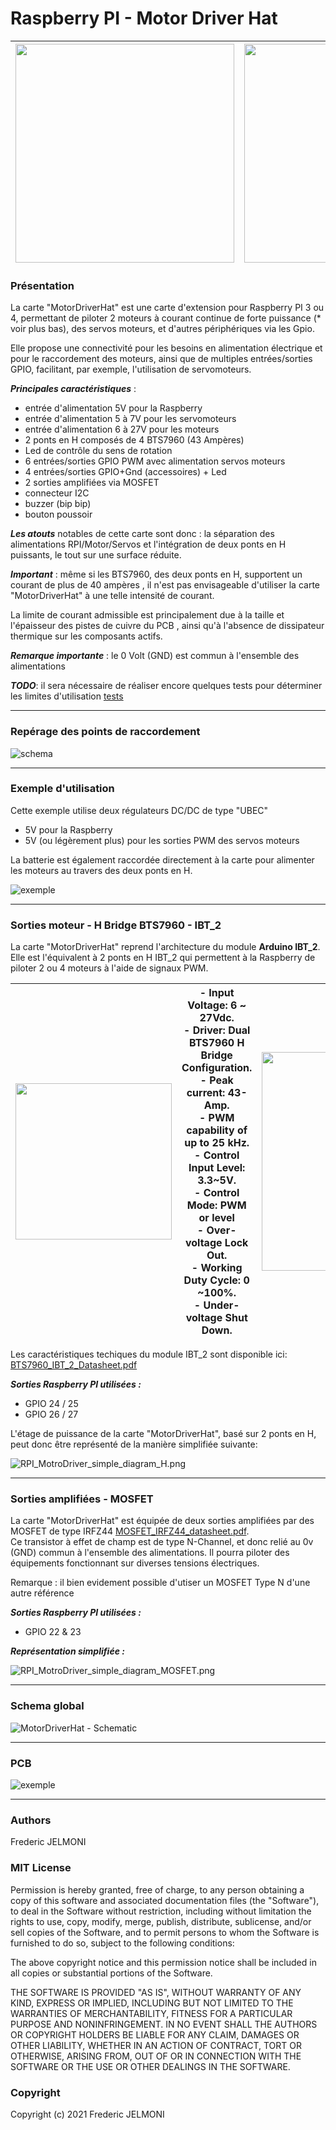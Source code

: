 # Raspberry PI - Motor Driver Hat

| <a href="photos/FJ1_9877.jpg"><img src="photos/FJ1_9877.jpg" width="350"></a>|<a href="photos/FJ1_9879.jpg"><img src="photos/FJ1_9879.jpg" width="350"></a>|
|-----|-----|

### Présentation

La carte "MotorDriverHat" est une carte d'extension pour Raspberry PI 3 ou 4, permettant de piloter 2 moteurs à courant continue de forte puissance (* voir plus bas), des servos moteurs, et d'autres périphériques via les Gpio.    

Elle propose une connectivité pour les besoins en alimentation électrique et pour le raccordement des moteurs, ainsi que de multiples entrées/sorties GPIO, facilitant, par exemple, l'utilisation de servomoteurs.   


***Principales caractéristiques*** :

- entrée d'alimentation 5V pour la Raspberry
- entrée d'alimentation 5 à 7V pour les servomoteurs
- entrée d'alimentation  6 à 27V pour les moteurs
- 2 ponts en H composés de 4 BTS7960 (43 Ampères)
- Led de contrôle du sens de rotation
- 6 entrées/sorties GPIO PWM avec alimentation servos moteurs
- 4 entrées/sorties GPIO+Gnd (accessoires) + Led  
- 2 sorties amplifiées via MOSFET
- connecteur I2C
- buzzer (bip bip)
- bouton poussoir


***Les atouts*** notables de cette carte sont donc : la séparation des alimentations RPI/Motor/Servos et l'intégration de deux ponts en H puissants, le tout sur une surface réduite.


***Important*** : même si les BTS7960, des deux ponts en H, supportent un courant de plus de 40 ampères , il n'est pas envisageable d'utiliser la carte "MotorDriverHat" à une telle intensité de courant.

La limite de courant admissible est principalement due à la taille et l'épaisseur des pistes de cuivre du PCB , ainsi qu'à l'absence de dissipateur thermique sur les composants actifs.  

***Remarque importante*** : le 0 Volt (GND) est commun à l'ensemble des alimentations

***TODO***: il sera nécessaire de réaliser encore quelques tests pour déterminer les limites d'utilisation [tests](docs/MotorDriverHat_tests.md)  

---
### Repérage des points de raccordement

![schema](schemas/RPI_MotorDriverHat.png)

---
### Exemple d'utilisation

Cette exemple utilise deux régulateurs DC/DC de type "UBEC"
* 5V pour la Raspberry
* 5V (ou légèrement plus) pour les sorties PWM des servos moteurs

La batterie est également raccordée directement à la carte pour alimenter les moteurs au travers des deux ponts en H.

![exemple](schemas/RPI_MotorDriverHat_Exemple.png)

---
### Sorties moteur - H Bridge BTS7960 - IBT_2

La carte "MotorDriverHat" reprend l'architecture du module **Arduino IBT_2**. Elle est l'équivalent à 2 ponts en H IBT_2 qui permettent à la Raspberry de piloter 2 ou 4 moteurs à l'aide de signaux PWM.  

|<a href="img/IBT_2.png"><img src="img/IBT_2.png" width="250"></a>|- Input Voltage: 6 ~ 27Vdc.</br>- Driver: Dual BTS7960 H Bridge Configuration.</br>- Peak current: 43-Amp.</br>- PWM capability of up to 25 kHz.</br>- Control Input Level: 3.3~5V.</br>- Control Mode: PWM or level</br>- Over-voltage Lock Out.</br>- Working Duty Cycle: 0 ~100%.</br>- Under-voltage Shut Down.</br>|<a href="schemas/RPI_and_IBT_2.png"><img src="schemas/RPI_and_IBT_2.png" width="350"></a>
|-|-|-|

Les caractéristiques techiques du module IBT_2 sont disponible ici: [BTS7960_IBT_2_Datasheet.pdf](docs/BTS7960_IBT_2_Datasheet.pdf)

***Sorties Raspberry PI utilisées :***
* GPIO 24 / 25
* GPIO 26 / 27

L'étage de puissance de la carte "MotorDriverHat", basé sur 2 ponts en H, peut donc être représenté de la manière simplifiée suivante:



![RPI_MotroDriver_simple_diagram_H.png](schemas/RPI_MotroDriver_simple_diagram_H.png)

---
### Sorties amplifiées - MOSFET

La carte "MotorDriverHat" est équipée de deux sorties amplifiées par des MOSFET de type IRFZ44 [MOSFET_IRFZ44_datasheet.pdf](docs/MOSFET_IRFZ44_datasheet.pdf).</br>
Ce transistor à effet de champ est de type N-Channel, et donc relié au 0v (GND) commun à l'ensemble des alimentations. Il pourra piloter des équipements fonctionnant sur diverses tensions électriques.

Remarque : il bien evidement possible d'utiser un MOSFET Type N d'une autre référence

***Sorties Raspberry PI utilisées :***
* GPIO 22 & 23

***Représentation simplifiée :***

![RPI_MotroDriver_simple_diagram_MOSFET.png](schemas/RPI_MotroDriver_simple_diagram_MOSFET.png)



---
### Schema global

![MotorDriverHat - Schematic](schemas/Schematic.png)

---
### PCB

![exemple](schemas/PCB.png)

---
### Authors
Frederic JELMONI

### MIT License
Permission is hereby granted, free of charge, to any person obtaining a copy
of this software and associated documentation files (the "Software"), to deal
in the Software without restriction, including without limitation the rights
to use, copy, modify, merge, publish, distribute, sublicense, and/or sell
copies of the Software, and to permit persons to whom the Software is
furnished to do so, subject to the following conditions:

The above copyright notice and this permission notice shall be included in all
copies or substantial portions of the Software.

THE SOFTWARE IS PROVIDED "AS IS", WITHOUT WARRANTY OF ANY KIND, EXPRESS OR
IMPLIED, INCLUDING BUT NOT LIMITED TO THE WARRANTIES OF MERCHANTABILITY,
FITNESS FOR A PARTICULAR PURPOSE AND NONINFRINGEMENT. IN NO EVENT SHALL THE
AUTHORS OR COPYRIGHT HOLDERS BE LIABLE FOR ANY CLAIM, DAMAGES OR OTHER
LIABILITY, WHETHER IN AN ACTION OF CONTRACT, TORT OR OTHERWISE, ARISING FROM,
OUT OF OR IN CONNECTION WITH THE SOFTWARE OR THE USE OR OTHER DEALINGS IN THE
SOFTWARE.

### Copyright
Copyright (c) 2021 Frederic JELMONI

